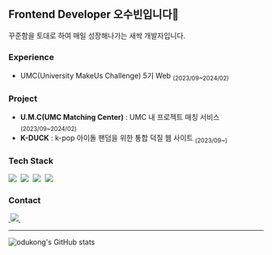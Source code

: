 ## Frontend Developer 오수빈입니다🐤
꾸준함을 토대로 하여 매일 성장해나가는 새싹 개발자입니다.

### Experience
- UMC(University MakeUs Challenge) 5기 Web <sub>(2023/09~2024/02)</sub> 

### Project
- **U.M.C(UMC Matching Center)** : UMC 내 프로젝트 매칭 서비스 <sub>(2023/09~2024/02)</sub> 
- **K-DUCK** : k-pop 아이돌 팬덤을 위한 통합 덕질 웹 사이트 <sub>(2023/09~)</sub>

### Tech Stack
<img src="https://img.shields.io/badge/javascript-F7DF1E.svg?style=for-the-badge&logo=javascript&logoColor=20232a" />&nbsp;
<img src="https://img.shields.io/badge/html5-E34F26.svg?style=for-the-badge&logo=html5&logoColor=white" />&nbsp;
<img src="https://img.shields.io/badge/css3-1572B6.svg?style=for-the-badge&logo=css3&logoColor=white" />&nbsp;
<img src="https://img.shields.io/badge/react-20232a.svg?style=for-the-badge&logo=react&logoColor=61DAFB" />&nbsp;

### Contact
<a href="ohbin1017@gmail.com">
    &nbsp;<img
      src="https://img.shields.io/badge/ohbin1017@gmail.com-D14836?style=for-the-badge&logo=gmail&logoColor=white"/>&nbsp
</a>

---

![odukong's GitHub stats](https://github-readme-stats.vercel.app/api?username=odukong&show_icons=true&theme=radical) &nbsp;
